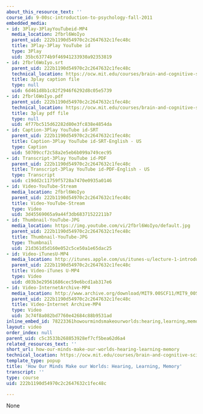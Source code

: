 ```yaml
---
about_this_resource_text: ''
course_id: 9-00sc-introduction-to-psychology-fall-2011
embedded_media:
- id: 3Play-3PlayYouTubeid-MP4
  media_location: 2fbrl6WoIyo
  parent_uid: 222b1190d54970c2c2647632c1fec48c
  title: 3Play-3Play YouTube id
  type: 3Play
  uid: 35bc63774b9f46941233930a92353819
- id: 2fbrl6WoIyo.srt
  parent_uid: 222b1190d54970c2c2647632c1fec48c
  technical_location: https://ocw.mit.edu/courses/brain-and-cognitive-sciences/9-00sc-introduction-to-psychology-fall-2011/introduction/how-our-minds-make-our-worlds-hearing-learning-memory/2fbrl6WoIyo.srt
  title: 3play caption file
  type: null
  uid: 6d461d8b1c82f2946f6292d8c05e5739
- id: 2fbrl6WoIyo.pdf
  parent_uid: 222b1190d54970c2c2647632c1fec48c
  technical_location: https://ocw.mit.edu/courses/brain-and-cognitive-sciences/9-00sc-introduction-to-psychology-fall-2011/introduction/how-our-minds-make-our-worlds-hearing-learning-memory/2fbrl6WoIyo.pdf
  title: 3play pdf file
  type: null
  uid: 4f77bc515d62282d80e3fc838e4854da
- id: Caption-3Play YouTube id-SRT
  parent_uid: 222b1190d54970c2c2647632c1fec48c
  title: Caption-3Play YouTube id-SRT-English - US
  type: Caption
  uid: 50709ccf2c58a2e5eb6b099a749cec95
- id: Transcript-3Play YouTube id-PDF
  parent_uid: 222b1190d54970c2c2647632c1fec48c
  title: Transcript-3Play YouTube id-PDF-English - US
  type: Transcript
  uid: c19dd2c11759f5728a7470e0935a0146
- id: Video-YouTube-Stream
  media_location: 2fbrl6WoIyo
  parent_uid: 222b1190d54970c2c2647632c1fec48c
  title: Video-YouTube-Stream
  type: Video
  uid: 3d45569065a9a44f3db68371522211b7
- id: Thumbnail-YouTube-JPG
  media_location: https://img.youtube.com/vi/2fbrl6WoIyo/default.jpg
  parent_uid: 222b1190d54970c2c2647632c1fec48c
  title: Thumbnail-YouTube-JPG
  type: Thumbnail
  uid: 21d361d5d160e052c5ce50a1e65dac25
- id: Video-iTunesU-MP4
  media_location: http://itunes.apple.com/us/itunes-u/lecture-1-introduction/id501335817?i=117204864
  parent_uid: 222b1190d54970c2c2647632c1fec48c
  title: Video-iTunes U-MP4
  type: Video
  uid: d03b3e29561686cec59e6bcd1ab317e6
- id: Video-InternetArchive-MP4
  media_location: http://www.archive.org/download/MIT9.00SCF11/MIT9_00SCF11_lec01_300k.mp4
  parent_uid: 222b1190d54970c2c2647632c1fec48c
  title: Video-Internet Archive-MP4
  type: Video
  uid: 3c74f8a082bd7760e42684c88b9531ad
inline_embed_id: 78223361howourmindsmakeourworlds:hearing,learning,memory69320557
layout: video
order_index: null
parent_uid: c5c3533b268853928ef7cf5bea62d6a4
related_resources_text: ''
short_url: how-our-minds-make-our-worlds-hearing-learning-memory
technical_location: https://ocw.mit.edu/courses/brain-and-cognitive-sciences/9-00sc-introduction-to-psychology-fall-2011/introduction/how-our-minds-make-our-worlds-hearing-learning-memory
template_type: popup
title: 'How Our Minds Make our Worlds: Hearing, Learning, Memory'
transcript: ''
type: course
uid: 222b1190d54970c2c2647632c1fec48c

---
```

None